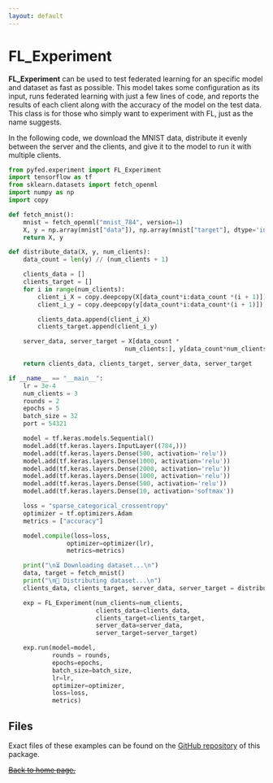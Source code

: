 ```yaml
---
layout: default
---
```


# FL_Experiment

**FL_Experiment** can be used to test federated learning for an specific model and dataset as fast as possible. This model takes some configuration as its input, runs federated learning with just a few lines of code, and reports the results of each client along with the accuracy of the model on the test data. This class is for those who simply want to experiment with FL, just as the name suggests.

In the following code, we download the MNIST data, distribute it evenly between the server and the clients, and give it to the model to run it with multiple clients.

```py
from pyfed.experiment import FL_Experiment
import tensorflow as tf
from sklearn.datasets import fetch_openml
import numpy as np
import copy

def fetch_mnist():
    mnist = fetch_openml("mnist_784", version=1)
    X, y = np.array(mnist["data"]), np.array(mnist["target"], dtype='int16')
    return X, y

def distribute_data(X, y, num_clients):
    data_count = len(y) // (num_clients + 1)

    clients_data = []
    clients_target = []
    for i in range(num_clients):
        client_i_X = copy.deepcopy(X[data_count*i:data_count *(i + 1)])
        client_i_y = copy.deepcopy(y[data_count*i:data_count*(i + 1)])

        clients_data.append(client_i_X)
        clients_target.append(client_i_y)

    server_data, server_target = X[data_count *
                                num_clients:], y[data_count*num_clients:]

    return clients_data, clients_target, server_data, server_target

if __name__ == "__main__":
    lr = 3e-4
    num_clients = 3
    rounds = 2
    epochs = 5
    batch_size = 32
    port = 54321

    model = tf.keras.models.Sequential()
    model.add(tf.keras.layers.InputLayer((784,)))
    model.add(tf.keras.layers.Dense(500, activation='relu'))
    model.add(tf.keras.layers.Dense(1000, activation='relu'))
    model.add(tf.keras.layers.Dense(2000, activation='relu'))
    model.add(tf.keras.layers.Dense(1000, activation='relu'))
    model.add(tf.keras.layers.Dense(500, activation='relu'))
    model.add(tf.keras.layers.Dense(10, activation='softmax'))

    loss = "sparse_categorical_crossentropy"
    optimizer = tf.optimizers.Adam
    metrics = ["accuracy"]

    model.compile(loss=loss,
                optimizer=optimizer(lr),
                metrics=metrics)

    print("\n⏳ Downloading dataset...\n")
    data, target = fetch_mnist()
    print("\n📨 Distributing dataset...\n")
    clients_data, clients_target, server_data, server_target = distribute_data(data, target, num_clients)

    exp = FL_Experiment(num_clients=num_clients,
                        clients_data=clients_data,
                        clients_target=clients_target,
                        server_data=server_data,
                        server_target=server_target)

    exp.run(model=model,
            rounds = rounds,
            epochs=epochs,
            batch_size=batch_size,
            lr=lr,
            optimizer=optimizer,
            loss=loss,
            metrics)
```

## Files
Exact files of these examples can be found on the [GitHub repository](https://github.com/amirrezasokhankhosh/PyFed) of this package.

[~~Back to home page.~~](./index.md)